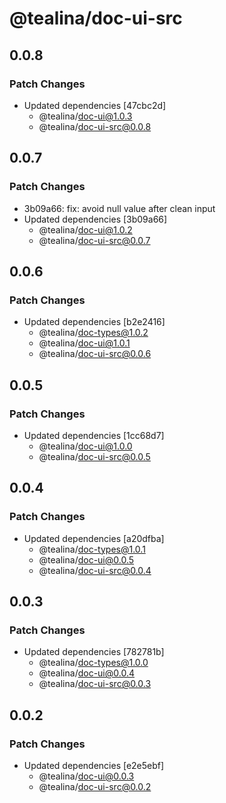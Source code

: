 # @tealina/doc-ui-src

## 0.0.8

### Patch Changes

- Updated dependencies [47cbc2d]
  - @tealina/doc-ui@1.0.3
  - @tealina/doc-ui-src@0.0.8

## 0.0.7

### Patch Changes

- 3b09a66: fix: avoid null value after clean input
- Updated dependencies [3b09a66]
  - @tealina/doc-ui@1.0.2
  - @tealina/doc-ui-src@0.0.7

## 0.0.6

### Patch Changes

- Updated dependencies [b2e2416]
  - @tealina/doc-types@1.0.2
  - @tealina/doc-ui@1.0.1
  - @tealina/doc-ui-src@0.0.6

## 0.0.5

### Patch Changes

- Updated dependencies [1cc68d7]
  - @tealina/doc-ui@1.0.0
  - @tealina/doc-ui-src@0.0.5

## 0.0.4

### Patch Changes

- Updated dependencies [a20dfba]
  - @tealina/doc-types@1.0.1
  - @tealina/doc-ui@0.0.5
  - @tealina/doc-ui-src@0.0.4

## 0.0.3

### Patch Changes

- Updated dependencies [782781b]
  - @tealina/doc-types@1.0.0
  - @tealina/doc-ui@0.0.4
  - @tealina/doc-ui-src@0.0.3

## 0.0.2

### Patch Changes

- Updated dependencies [e2e5ebf]
  - @tealina/doc-ui@0.0.3
  - @tealina/doc-ui-src@0.0.2
